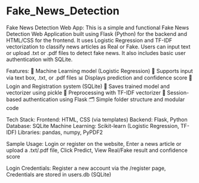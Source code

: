 # Fake_News_Detection

Fake News Detection Web App:
This is a simple and functional Fake News Detection Web Application built using Flask (Python) for the backend and HTML/CSS for the frontend. It uses Logistic Regression and TF-IDF vectorization to classify news articles as Real or Fake. Users can input text or upload .txt or .pdf files to detect fake news. It also includes basic user authentication with SQLite.

Features:
🧠 Machine Learning model (Logistic Regression)
📄 Supports input via text box, .txt, or .pdf files
📊 Displays prediction and confidence score
🔐 Login and Registration system (SQLite)
💾 Saves trained model and vectorizer using pickle
🧹 Preprocessing with TF-IDF vectorizer
🔐 Session-based authentication using Flask
🗂️ Simple folder structure and modular code

Tech Stack:
Frontend: HTML, CSS (via templates)
Backend: Flask, Python
Database: SQLite
Machine Learning: Scikit-learn (Logistic Regression, TF-IDF)
Libraries: pandas, numpy, PyPDF2

Sample Usage:
Login or register on the website,
Enter a news article or upload a .txt/.pdf file,
Click Predict,
View Real/Fake result and confidence score

Login Credentials:
Register a new account via the /register page,
Credentials are stored in users.db (SQLite)
